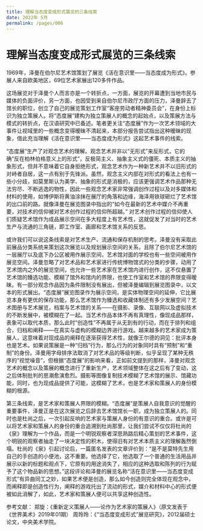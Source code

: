 ```yaml
---
title: 理解当态度变成形式展览的三条线索
date: 2022年 5月 
permalink: /pages/006
---
```


# 理解当态度变成形式展览的三条线索

1969年，泽曼在伯尔尼艺术馆策划了展览《活在意识里——当态度成为形式》。参展人来自欧美地区，69位艺术家展出120多件作品。

这场展览对于泽曼个人而言亦是一个转折点，一方面，展览的开幕遭到当地市民与媒体的负面评价，另一方面，也因受到来自伯尔尼市政厅方面的压力，泽曼辞去了馆长的职位，创立了自己的展览策划工作室“客座劳动者精神委员会”，在身份上标识为独立策展人。将“态度展”建构为独立策展人的概念的起始点，以及策展方法与模式的转折点，在汉语研究中已备述。笔者更关注“态度展”作为一次艺术领域的大事件让视域里的一些概念变得暧昧不清起来，本部分报告尝试指出这种暧昧的现象，借此充当理解《活在意识里——当态度成为形式》这起艺术事件的线索。

“态度展”生产了对观念艺术的理解。观念艺术并非以“无形式”来反形式，它的确“反在柏林伯格意义上的形式”，反极简主义、抽象主义式的僵死、本质主义的抽象形式，但并不意味着它自身拒绝形式，观念艺术作为一种新艺术并不以旧形式的对峙者自居，这一点有别于先锋派。虽然，观念主义内部在对形式的看法上也有一些小分歧，如莫里斯认为美学、抽象的形式是消极的，应该更强调艺术作品那种无法穷尽、不断逃逸的物性，因此一些观念艺术家非常强调创作过程以及对多媒体和材料的使用，如博伊斯将黄油涂抹在展厅的角落和边缘，海泽用铁球砸烂了艺术馆的出口前的路。就像泽曼在展览图录中指出的“如今在最新的艺术中媒介不再重要，对技术的信仰被对艺术创作过程的信仰所超越。” 对艺术创作过程的信仰使人们质疑艺术馆作为成品展示空间在多大程度上有艺术性，这就促发了对当时的艺术生产与流通的三角链，即工作室、画廊和艺术馆关系的反思。

或许我们可以说这条线索是对艺术生产、流通和保存机制的思考。泽曼没有采取此前展品分类系统来策划这次展览以及规划展示空间的关系，且除了伯尔尼艺术馆的一层展厅以及底下办公区被用作展示空间，艺术馆对面的学校也有一些空间被用作展览空间。泽曼忽略了对艺术品和艺术家进行传统博物馆式的分类的步骤，动用了艺术馆内之外的展览空间，也允许一些艺术家在艺术馆内进行创作，这不仅悬置了艺术馆的臻选功能、模糊了馆外和馆内的界限，也使工作室和艺术馆的界限变得暧昧。有一部分观念作品因为条件限制没有展出，但被泽曼编辑到展览图录中，以文本的形式展出。“态度展”展览图录作为展示空间，是实体物理空间的延伸，它比展览本身有更优的保存功能，那么艺术馆作为臻选和收藏体制还有多少发展空间？艺术图册与艺术展览，档案与艺术馆的关系——在摄影、录像、互联网以及虚拟技术的不断发展中，被模糊在了一起。当艺术作品本体不再有真理性，像现成品那样，表象可以取代本质，那么此时“创造性”不再属于从无到有的行动，而在于排列和组合，归档和阐释——在真实与虚构的模糊边界进行游戏。越来越多的艺术家成为策展人，这意味着对现成品的阐释在逐渐获得艺术性，就像王尔德的洞见：批评本身也是艺术。如果说策展是一种“归档”行为，那么行为的对象同时具有“预制”和“重制”的身份。泽曼用字母排序法取消了对艺术品的等级判断，似乎呈现了某种无秩序的“视觉噪音”，但根据“态度展”的影响来看，正如前文提到的那样，泽曼对观念艺术的概念以及策展的概念进行了重新生产，艺术领域整体在这之后有了变动，这之后体制批判的思潮愈演愈烈。摄影等图像复制技术模糊了艺术馆的展示、馆藏功能，同时，也为现成品提供了可能，这模糊了艺术，也是艺术家和策展人的身份模糊的根源。

第三条线索，是艺术家和策展人界限的模糊。“态度展”是策展人自我意识的觉醒的重要事件，泽曼正是在这次展览之后辞去艺术馆馆长一职，成为独立策展人的。同时也是杜尚之后，一次引起反响的艺术家与策展人身份的有意识的重合。或许是可以将艺术家和策展人的身份的重合追溯到杜尚那里，让我们尝试不仅仅将杜尚的《泉》理解为一个作品，而是一个明锐观察者深思熟路后精心策划的艺术事件，这个明锐的观察者抽走了一块决定性的积木，使得旧有对艺术本质主义的理解轰然倒塌。杜尚的《泉》引起讨论后，一篇匿名发表的文章评价到：“是不是莫特先生用自己的手创造的小便池，这不重要。他选择了它，他选取了一个普通的生活用品并展示以新的标题和观点下，它原有的用途消失了，相应的这种选取和陈列的行为赋予了这个物品新的思想。”这段评论和泽曼的展览名称“活在意识里——当态度变成形式”有异曲同工之妙，如果艺术便是创造，那么如今创造则完全体现在观念中，而阐释即是创造性行为，阐释的游戏托出了流动的形式，媒介和材料中心的形式便被如此消解了，如此，艺术家和策展人便可以共享这种创造性。


参考文献：
郑旋：《重新定义策展人——论作为艺术家的策展人》（原文发表于《世界美术》2019年01期）
周玲玲：《“当态度变成形式”展览研究》，2012届硕士论文，中央美术学院。
